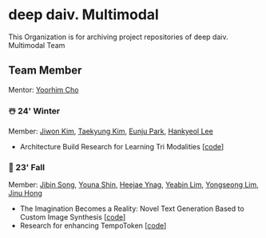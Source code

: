 # deep daiv. Multimodal
This Organization is for archiving project repositories of deep daiv. Multimodal Team   

## Team Member
Mentor: [Yoorhim Cho](https://github.com/ofzlo)   
### ☃️ 24' Winter   
Member: [Jiwon Kim](https://github.com/hanajibsa), [Taekyung Kim](https://github.com/taekyungss), [Eunju Park](https://github.com/pej0918), [Hankyeol Lee](https://github.com/guts4)   
- Architecture Build Research for Learning Tri Modalities [[code](https://github.com/deepdaiv-multimodal/24w-Tri-Modalities)]

### 🍂 23' Fall   
Member: [Jibin Song](https://github.com/jibin86), [Youna Shin](https://github.com/youna3515), [Heejae Ynag](https://github.com/neulbo0829), [Yeabin Lim](https://github.com/binnnnnny), [Yongseong Lim](https://github.com/YongCastle), [Jinu Hong]()   
- The Imagination Becomes a Reality: Novel Text Generation Based to Custom Image Synthesis [[code](https://github.com/deepdaiv-multimodal/23f-custom-img-to-text)]
- Research for enhancing TempoToken [[code](https://github.com/deepdaiv-multimodal/23f-enhance-TempoToken)]

